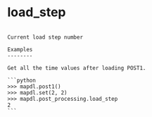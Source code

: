 # load_step

````{property} property PostProcessing.load_step: int

Current load step number

Examples
--------

Get all the time values after loading POST1.

```python
>>> mapdl.post1()
>>> mapdl.set(2, 2)
>>> mapdl.post_processing.load_step
2
```

````